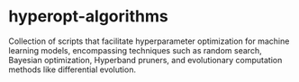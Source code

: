 # hyperopt-algorithms
Collection of scripts that facilitate hyperparameter optimization for machine learning models, encompassing techniques such as random search, Bayesian optimization, Hyperband pruners, and evolutionary computation methods like differential evolution.
